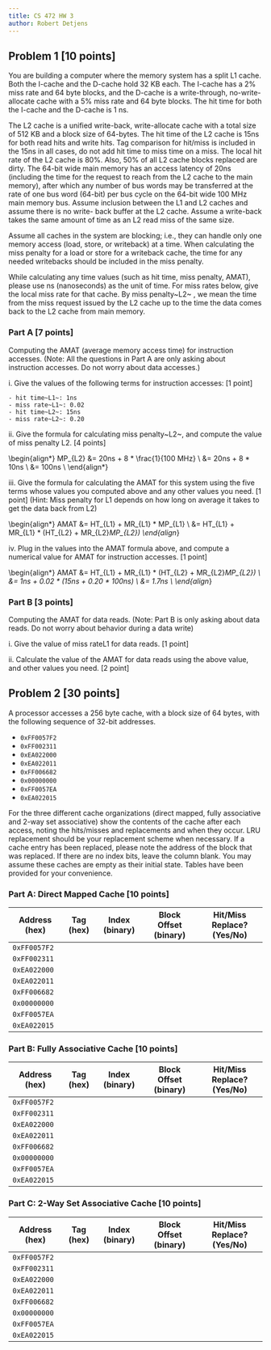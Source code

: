 ```yaml
---
title: CS 472 HW 3
author: Robert Detjens
---
```


## Problem 1 [10 points]

You are building a computer where the memory system has a split L1 cache. Both
the I-cache and the D-cache hold 32 KB each. The I-cache has a 2% miss rate and
64 byte blocks, and the D-cache is a write-through, no-write-allocate cache with
a 5% miss rate and 64 byte blocks. The hit time for both the I-cache and the
D-cache is 1 ns.

The L2 cache is a unified write-back, write-allocate cache with a total size of
512 KB and a block size of 64-bytes. The hit time of the L2 cache is 15ns for
both read hits and write hits. Tag comparison for hit/miss is included in the
15ns in all cases, do not add hit time to miss time on a miss. The local hit
rate of the L2 cache is 80%. Also, 50% of all L2 cache blocks replaced are
dirty. The 64-bit wide main memory has an access latency of 20ns (including the
time for the request to reach from the L2 cache to the main memory), after which
any number of bus words may be transferred at the rate of one bus word (64-bit)
per bus cycle on the 64-bit wide 100 MHz main memory bus. Assume inclusion
between the L1 and L2 caches and assume there is no write- back buffer at the L2
cache. Assume a write-back takes the same amount of time as an L2 read miss of
the same size.

Assume all caches in the system are blocking; i.e., they can handle only one
memory access (load, store, or writeback) at a time. When calculating the miss
penalty for a load or store for a writeback cache, the time for any needed
writebacks should be included in the miss penalty.

While calculating any time values (such as hit time, miss penalty, AMAT), please
use ns (nanoseconds) as the unit of time. For miss rates below, give the local
miss rate for that cache. By miss penalty~L2~ , we mean the time from the
miss request issued by the L2 cache up to the time the data comes back to the L2
cache from main memory.

### Part A [7 points]

Computing the AMAT (average memory access time) for instruction accesses. (Note:
All the questions in Part A are only asking about instruction accesses. Do not
worry about data accesses.)

i. Give the values of the following terms for instruction accesses: [1 point]

    - hit time~L1~: 1ns
    - miss rate~L1~: 0.02
    - hit time~L2~: 15ns
    - miss rate~L2~: 0.20

ii. Give the formula for calculating miss penalty~L2~, and compute the value of
miss penalty L2. [4 points]

\begin{align*}
  MP_{L2} &= 20ns + 8 * \frac{1}{100 MHz} \\
          &= 20ns + 8 * 10ns \\
          &= 100ns \\
\end{align*}

iii. Give the formula for calculating the AMAT for this system using the five
terms whose values you computed above and any other values you need. [1 point]
(Hint: Miss penalty for L1 depends on how long on average it takes to get the
data back from L2)

\begin{align*}
  AMAT &= HT_{L1} + MR_{L1} * MP_{L1} \\
       &= HT_{L1} + MR_{L1} * (HT_{L2} + MR_{L2}*MP_{L2})
\end{align*}

iv. Plug in the values into the AMAT formula above, and compute a numerical
value for AMAT for instruction accesses. [1 point]

\begin{align*}
  AMAT &= HT_{L1} + MR_{L1} * (HT_{L2} + MR_{L2}*MP_{L2}) \\
       &= 1ns + 0.02 * (15ns + 0.20 * 100ns) \\
       &= 1.7ns \\
\end{align*}

### Part B [3 points]

Computing the AMAT for data reads. (Note: Part B is only asking about data
reads. Do not worry about behavior during a data write)

i. Give the value of miss rateL1 for data reads. [1 point]

ii. Calculate the value of the AMAT for data reads using the above value, and
other values you need. [2 point]

## Problem 2 [30 points]

A processor accesses a 256 byte cache, with a block size of 64 bytes, with the
following sequence of 32-bit addresses.


- `0xFF0057F2`
- `0xFF002311`
- `0xEA022000`
- `0xEA022011`
- `0xFF006682`
- `0x00000000`
- `0xFF0057EA`
- `0xEA022015`

For the three different cache organizations  (direct mapped, fully associative
and 2-way set associative)  show the contents of the cache after each access,
noting the hits/misses  and replacements and when they occur. LRU replacement
should be your replacement scheme when necessary. If a cache entry has been
replaced, please note the address of the block that was replaced. If there are
no index bits, leave the column blank.  You may assume these caches are empty as
their initial state. Tables  have been provided for your convenience.

### Part A: Direct Mapped Cache [10 points]

| Address (hex) | Tag (hex) | Index (binary) | Block Offset (binary) | Hit/Miss Replace? (Yes/No) |
|---------------|-----------|----------------|-----------------------|----------------------------|
| `0xFF0057F2`  |           |                |                       |                            |
| `0xFF002311`  |           |                |                       |                            |
| `0xEA022000`  |           |                |                       |                            |
| `0xEA022011`  |           |                |                       |                            |
| `0xFF006682`  |           |                |                       |                            |
| `0x00000000`  |           |                |                       |                            |
| `0xFF0057EA`  |           |                |                       |                            |
| `0xEA022015`  |           |                |                       |                            |

### Part B: Fully Associative Cache [10 points]

| Address (hex) | Tag (hex) | Index (binary) | Block Offset (binary) | Hit/Miss Replace? (Yes/No) |
|---------------|-----------|----------------|-----------------------|----------------------------|
| `0xFF0057F2`  |           |                |                       |                            |
| `0xFF002311`  |           |                |                       |                            |
| `0xEA022000`  |           |                |                       |                            |
| `0xEA022011`  |           |                |                       |                            |
| `0xFF006682`  |           |                |                       |                            |
| `0x00000000`  |           |                |                       |                            |
| `0xFF0057EA`  |           |                |                       |                            |
| `0xEA022015`  |           |                |                       |                            |

### Part C: 2-Way Set Associative Cache [10 points]

| Address (hex) | Tag (hex) | Index (binary) | Block Offset (binary) | Hit/Miss Replace? (Yes/No) |
|---------------|-----------|----------------|-----------------------|----------------------------|
| `0xFF0057F2`  |           |                |                       |                            |
| `0xFF002311`  |           |                |                       |                            |
| `0xEA022000`  |           |                |                       |                            |
| `0xEA022011`  |           |                |                       |                            |
| `0xFF006682`  |           |                |                       |                            |
| `0x00000000`  |           |                |                       |                            |
| `0xFF0057EA`  |           |                |                       |                            |
| `0xEA022015`  |           |                |                       |                            |
